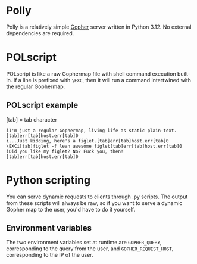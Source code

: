 # Polly
Polly is a relatively simple [Gopher](https://en.wikipedia.org/wiki/Gopher_(protocol)) server written in Python 3.12. No external dependencies are required.

# POLscript
POLscript is like a raw Gophermap file with shell command execution built-in. If a line is prefixed with `\EXC`, then it will run a command intertwined with the regular Gophermap.

## POLscript example
[tab] = tab character
```
iI'm just a regular Gophermap, living life as static plain-text.[tab]err[tab]host.err[tab]0
i...Just kidding, here's a figlet.[tab]err[tab]host.err[tab]0
\EXCi[tab]figlet -f lean awesome figlet[tab]err[tab]host.err[tab]0
iDid you like my figlet? No? Fuck you, then![tab]err[tab]host.err[tab]0
```

# Python scripting

You can serve dynamic requests to clients through .py scripts. 
The output from these scripts will always be raw, 
so if you want to serve a dynamic Gopher map to the user,
you'd have to do it yourself.

## Environment variables

The two environment variables set at runtime are `GOPHER_QUERY`, 
corresponding to the query from the user, and `GOPHER_REQUEST_HOST`,
corresponding to the IP of the user.
